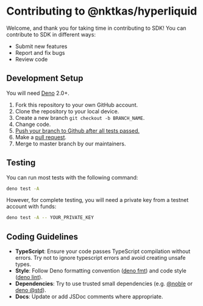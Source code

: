 # Contributing to @nktkas/hyperliquid

Welcome, and thank you for taking time in contributing to SDK! You can contribute to SDK in different ways:

- Submit new features
- Report and fix bugs
- Review code

## Development Setup

You will need [Deno](https://deno.land/) 2.0+.

1. Fork this repository to your own GitHub account.
2. Clone the repository to your local device.
3. Create a new branch `git checkout -b BRANCH_NAME`.
4. Change code.
5. [Push your branch to Github after all tests passed.](#Testing)
6. Make a [pull request](https://github.com/nktkas/hyperliquid/pulls).
7. Merge to master branch by our maintainers.

## Testing

You can run most tests with the following command:

```bash
deno test -A
```

However, for complete testing, you will need a private key from a testnet account with funds:

```bash
deno test -A -- YOUR_PRIVATE_KEY
```

## Coding Guidelines

- **TypeScript**: Ensure your code passes TypeScript compilation without errors. Try not to ignore typescript errors and
  avoid creating unsafe types.
- **Style**: Follow Deno formatting convention ([deno fmt](https://docs.deno.com/runtime/reference/cli/fmt/)) and code
  style ([deno lint](https://docs.deno.com/runtime/reference/cli/lint/)).
- **Dependencies**: Try to use trusted small dependencies (e.g. [@noble](https://github.com/paulmillr/noble-hashes) or
  [deno @std](https://github.com/denoland/std)).
- **Docs**: Update or add JSDoc comments where appropriate.
